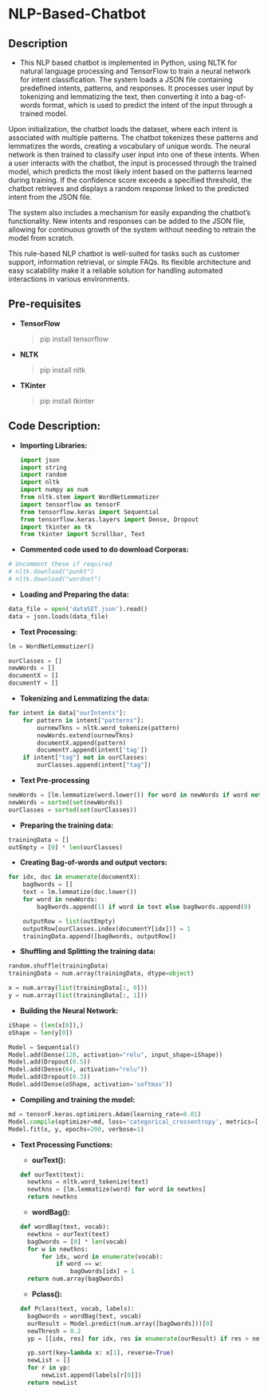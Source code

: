 # NLP-Based-Chatbot

## Description

- This NLP based chatbot is implemented in Python, using NLTK for natural language processing and TensorFlow to train a neural network for intent classification. The system loads a JSON file containing predefined intents, patterns, and responses. It processes user input by tokenizing and lemmatizing the text, then converting it into a bag-of-words format, which is used to predict the intent of the input through a trained model.

Upon initialization, the chatbot loads the dataset, where each intent is associated with multiple patterns. The chatbot tokenizes these patterns and lemmatizes the words, creating a vocabulary of unique words. The neural network is then trained to classify user input into one of these intents. 
When a user interacts with the chatbot, the input is processed through the trained model, which predicts the most likely intent based on the patterns learned during training. If the confidence score exceeds a specified threshold, the chatbot retrieves and displays a random response linked to the predicted intent from the JSON file.

The system also includes a mechanism for easily expanding the chatbot’s functionality. New intents and responses can be added to the JSON file, allowing for continuous growth of the system without needing to retrain the model from scratch.

This rule-based NLP chatbot is well-suited for tasks such as customer support, information retrieval, or simple FAQs. Its flexible architecture and easy scalability make it a reliable solution for handling automated interactions in various environments.


## Pre-requisites

- **TensorFlow**
  > pip install tensorflow

- **NLTK**
  > pip install nltk

- **TKinter**
  > pip install tkinter


## Code Description:

- **Importing Libraries:**

  ```python
  import json
  import string
  import random
  import nltk
  import numpy as num
  from nltk.stem import WordNetLemmatizer
  import tensorflow as tensorF
  from tensorflow.keras import Sequential
  from tensorflow.keras.layers import Dense, Dropout
  import tkinter as tk
  from tkinter import Scrollbar, Text


- **Commented code used to do download Corporas:**

```python
# Uncomment these if required
# nltk.download("punkt")
# nltk.download("wordnet")
```

- **Loading and Preparing the data:**

```python
data_file = open('dataSET.json').read()
data = json.loads(data_file)
```


- **Text Processing:**

```python
lm = WordNetLemmatizer()

ourClasses = []
newWords = []
documentX = []
documentY = []
```

- **Tokenizing and Lemmatizing the data:**

```python
for intent in data["ourIntents"]:
    for pattern in intent["patterns"]:
        ournewTkns = nltk.word_tokenize(pattern)
        newWords.extend(ournewTkns)
        documentX.append(pattern)
        documentY.append(intent['tag'])
    if intent["tag"] not in ourClasses:
        ourClasses.append(intent["tag"])
```


- **Text Pre-processing**

```python
newWords = [lm.lemmatize(word.lower()) for word in newWords if word not in string.punctuation]
newWords = sorted(set(newWords))
ourClasses = sorted(set(ourClasses))
```

- **Preparing the training data:**

```python
trainingData = []
outEmpty = [0] * len(ourClasses)
```

- **Creating Bag-of-words and output vectors:**

```python
for idx, doc in enumerate(documentX):
    bag0words = []
    text = lm.lemmatize(doc.lower())
    for word in newWords:
        bag0words.append(1) if word in text else bag0words.append(0)

    outputRow = list(outEmpty)
    outputRow[ourClasses.index(documentY[idx])] = 1
    trainingData.append([bag0words, outputRow])
```

- **Shuffling and Splitting the training data:**

```python
random.shuffle(trainingData)
trainingData = num.array(trainingData, dtype=object)

x = num.array(list(trainingData[:, 0]))
y = num.array(list(trainingData[:, 1]))
```

- **Building the Neural Network:**

```python
iShape = (len(x[0]),)
oShape = len(y[0])

Model = Sequential()
Model.add(Dense(128, activation="relu", input_shape=iShape))
Model.add(Dropout(0.5))
Model.add(Dense(64, activation="relu"))
Model.add(Dropout(0.3))
Model.add(Dense(oShape, activation='softmax'))
```

- **Compiling and training the model:**

```python
md = tensorF.keras.optimizers.Adam(learning_rate=0.01)
Model.compile(optimizer=md, loss='categorical_crossentropy', metrics=['accuracy'])
Model.fit(x, y, epochs=200, verbose=1)
```

- **Text Processing Functions:**
  
  - **ourText():**

  ```python
  def ourText(text):
    newtkns = nltk.word_tokenize(text)
    newtkns = [lm.lemmatize(word) for word in newtkns]
    return newtkns
  ```

  - **wordBag():**

  ```python
  def wordBag(text, vocab):
    newtkns = ourText(text)
    bagOwords = [0] * len(vocab)
    for w in newtkns:
        for idx, word in enumerate(vocab):
            if word == w:
                bagOwords[idx] = 1
    return num.array(bagOwords)
  ```

  - **Pclass():**

  ```python
  def Pclass(text, vocab, labels):
    bagOwords = wordBag(text, vocab)
    ourResult = Model.predict(num.array([bagOwords]))[0]
    newThresh = 0.2
    yp = [[idx, res] for idx, res in enumerate(ourResult) if res > newThresh]

    yp.sort(key=lambda x: x[1], reverse=True)
    newList = []
    for r in yp:
        newList.append(labels[r[0]])
    return newList
  ```

  
